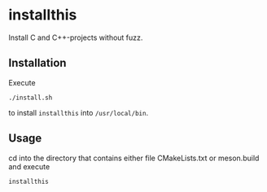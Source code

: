 # installthis

Install C and C++-projects without fuzz.

## Installation

Execute

```
./install.sh
```

to install `installthis` into `/usr/local/bin`.

## Usage

cd into the directory that contains either file CMakeLists.txt or meson.build and execute

```
installthis
```
